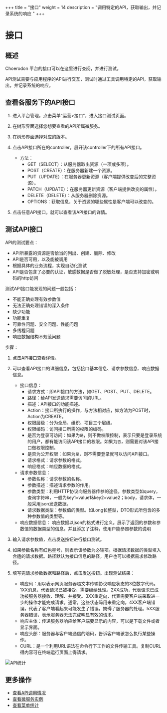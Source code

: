+++
title = "接口"
weight = 14
description = "调用特定的API，获取输出，并记录系统的响应 "
+++

# 接口


## 概述
Choerodon 平台的接口可以在这里进行查阅，并进行测试。

API测试需要与应用程序的API进行交互，测试时通过工具调用特定的API，获取输出，并记录系统的响应。

## 查看各服务下的API接口

1. 进入平台管理，点击菜单“运营>接口”，进入接口测试页面。
1. 在树形界面选择您想要查看的API所属微服务。
2. 在树形界面选择对应的版本。
3. 点击API接口所在的controller，展开该controller下的所有API接口。

    - 方法：
        - GET（SELECT）：从服务器取出资源（一项或多项）。
        - POST（CREATE）：在服务器新建一个资源。
        - PUT（UPDATE）：在服务器更新资源（客户端提供改变后的完整资源）。
        - PATCH（UPDATE）：在服务器更新资源（客户端提供改变的属性）。
        - DELETE（DELETE）：从服务器删除资源。
        - OPTIONS：获取信息，关于资源的哪些属性是客户端可以改变的。
4. 点击任意API接口，就可以查看该API接口的详情。



## 测试API接口

API的测试要点：

- API所暴露的资源是否恰当的列出、创建、删除、修改
- API是否可用，以及能被调用
- 根据具体的业务流程，实现自动化测试
- API是否包含了必要的认证，敏感数据是否做了脱敏处理，是否支持加密或明码的http访问

测试API接口能发现的问题一般包括：

- 不能正确处理有效参数值
- 无法正确处理错误的深入条件
- 缺少功能
- 功能重复
- 可靠性问题、安全问题、性能问题
- 多线程问题
- 响应数据结构不规范问题

步骤：

1. 点击API接口查看详情。

1. 可以查看API接口的详细信息，包括接口基本信息、请求参数信息、响应数据信息。
    - 接口信息：
        - 请求方式：即API接口的方法，如GET、POST、PUT、DELETE。
        - 路径：给API发送请求需要访问的URL。
        - 描述：API接口的功能描述。
        - Action：接口所执行的操作，与方法相对应，如方法为POST时，Action为CREATE。
        - 权限层级：分为全局、组织、项目三个层级。
        - 权限编码：访问接口所需的权限的编码。
        - 是否为登录可访问：如果为`是`，则不做权限控制，表示只要是登录系统的用户，都有能访问该API接口的权限。如果为`否`，则需要对该API接口做权限控制。
        - 是否为公开权限：如果为`是`，则不需要登录就可以访问API接口。
        - 请求格式：请求参数的格式。
        - 响应格式：响应数据的格式。
    - 请求参数信息：
        - 参数名称：请求参数的名称。
        - 参数描述：描述请求参数的作用。
        - 参数类型：利用HTTP协议向服务器传参的途径。参数类型如query，查询字符串，一般为key1=value1&key2=value2；body，请求体，一般采用json发送数据。
        - 请求数据类型：参数值的类型。如Long长整型，DTO形式所包含的多种参数值的类型等。
    - 响应数据信息：
        响应数据以json的格式进行定义。展示了返回的参数和参数值的数据类型的信息。并且添加了注释，使用户能参照参数的说明

1. 输入请求参数值，点击发送按钮进行接口测试。

1. 如果参数名称有红色星号，则表示该参数为必输项。根据请求数据的类型填入合适的请求数据。路径默认为接口信息的路径，用户也可以根据需求修改路径。

1. 填写完请求参数数据和路径后，点击发送按钮。出现测试结果：
    - 响应码：用以表示网页服务器超文本传输协议响应状态的3位数字代码。1XX消息，代表请求已被接受，需要继续处理。2XX成功，代表请求已成功被服务器接收、理解、并接受。3XX重定向，代表需要客户端采取进一步的操作才能完成请求。通常，这些状态码用来重定向。4XX客户端错误，代表了客户端看起来可能发生了错误，妨碍了服务器的处理。5XX服务器错误，表示服务器无法完成明显有效的请求。
    - 响应主体：传递服务器响应给客户端要显示的内容，可以是下载文件或者显示界面。
    - 响应头部：服务器与客户端通信的暗码，告诉客户端该怎么执行某些操作。
    - CURL：是一个利用URL语法在命令行下工作的文件传输工具。复制CURL得内容可在终端运行页面上得请求。

![API统计](/docs/user-guide/manager-guide/image/api-test-01.png)


## 更多操作
- [查看API调用情况](../api-overveiw)
- [查看微服务实例](../instance)
- [查看菜单统计](../menu-statistics)
